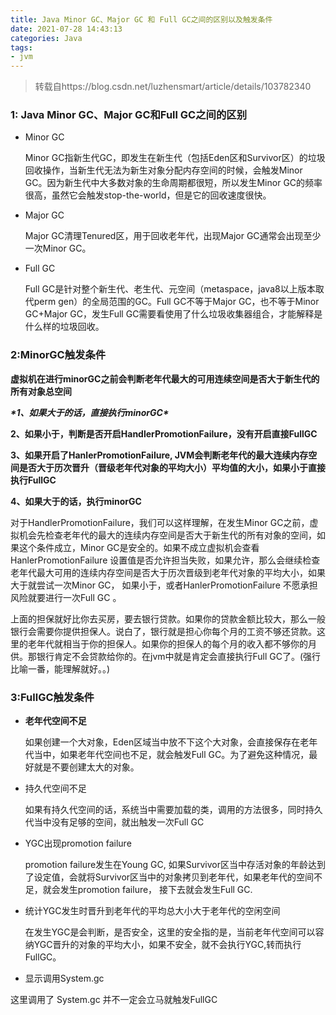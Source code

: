 ```yaml
---
title: Java Minor GC、Major GC 和 Full GC之间的区别以及触发条件
date: 2021-07-28 14:43:13
categories: Java
tags:
- jvm
---
```


> 转载自https://blog.csdn.net/luzhensmart/article/details/103782340

### 1: Java Minor GC、Major GC和Full GC之间的区别

- Minor GC

  Minor GC指新生代GC，即发生在新生代（包括Eden区和Survivor区）的垃圾回收操作，当新生代无法为新生对象分配内存空间的时候，会触发Minor GC。因为新生代中大多数对象的生命周期都很短，所以发生Minor GC的频率很高，虽然它会触发stop-the-world，但是它的回收速度很快。

  <!-- more -->

- Major GC

   Major GC清理Tenured区，用于回收老年代，出现Major GC通常会出现至少一次Minor GC。

- Full GC

   Full GC是针对整个新生代、老生代、元空间（metaspace，java8以上版本取代perm gen）的全局范围的GC。Full GC不等于Major GC，也不等于Minor GC+Major GC，发生Full GC需要看使用了什么垃圾收集器组合，才能解释是什么样的垃圾回收。

### 2:MinorGC触发条件

**虚拟机在进行minorGC之前会判断****老年代****最大的可用连续空间是否大于新生代的所有对象总空间**

  ***\*1、如果大于的话，直接执行minorGC\****

  **2、如果小于，判断是否开启HandlerPromotionFailure，没有开启直接FullGC**

  **3、如果开启了HanlerPromotionFailure, JVM会判断老年代的最大连续内存空间是否大于历次晋升（****晋级老年代对象的平均大小）平均值的大小****，如果小于直接执行FullGC**

  **4、如果大于的话，执行minorGC**

对于HandlerPromotionFailure，我们可以这样理解，在发生Minor GC之前，虚拟机会先检查老年代的最大的连续内存空间是否大于新生代的所有对象的空间，如果这个条件成立，Minor GC是安全的。如果不成立虚拟机会查看HanlerPromotionFailure 设置值是否允许担当失败，如果允许，那么会继续检查老年代最大可用的连续内存空间是否大于历次晋级到老年代对象的平均大小，如果大于就尝试一次Minor GC， 如果小于，或者HanlerPromotionFailure 不愿承担风险就要进行一次Full GC 。

上面的担保就好比你去买房，要去银行贷款。如果你的贷款金额比较大，那么一般银行会需要你提供担保人。说白了，银行就是担心你每个月的工资不够还贷款。这里的老年代就相当于你的担保人。如果你的担保人的每个月的收入都不够你的月供。那银行肯定不会贷款给你的。在jvm中就是肯定会直接执行Full GC了。(强行比喻一番，能理解就好。。)

### 3:FullGC触发条件

- **老年代空间不足**

   如果创建一个大对象，Eden区域当中放不下这个大对象，会直接保存在老年代当中，如果老年代空间也不足，就会触发Full GC。为了避免这种情况，最好就是不要创建太大的对象。

- 持久代空间不足

   如果有持久代空间的话，系统当中需要加载的类，调用的方法很多，同时持久代当中没有足够的空间，就出触发一次Full GC

- YGC出现promotion failure

  promotion failure发生在Young GC, 如果Survivor区当中存活对象的年龄达到了设定值，会就将Survivor区当中的对象拷贝到老年代，如果老年代的空间不足，就会发生promotion failure， 接下去就会发生Full GC.

- 统计YGC发生时晋升到老年代的平均总大小大于老年代的空闲空间

   在发生YGC是会判断，是否安全，这里的安全指的是，当前老年代空间可以容纳YGC晋升的对象的平均大小，如果不安全，就不会执行YGC,转而执行FullGC。

- 显示调用System.gc

这里调用了 System.gc 并不一定会立马就触发FullGC
